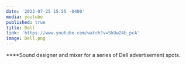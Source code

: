 ```yaml
---
date: '2023-07-25 15:55 -0400'
media: youtube
published: true
title: Dell
link: 'https://www.youtube.com/watch?v=5kUw24b_pcA'
image: Dell.png
---
```

****Sound designer and mixer for a series of Dell advertisement spots.
